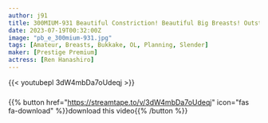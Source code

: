 ```yaml
---
author: j91
title: 300MIUM-931 Beautiful Constriction! Beautiful Big Breasts! Outstanding Style! Super Binkan Beauty OL Who Masturbates 5 Times A Week Has Arrived! It’s Too Erotic To Be Taken Off In Front Of The Camera And Fucked And Wet Her Crotch And Yogari 3 Sex! ! ! (Ren Hanashiro)
date: 2023-07-19T00:32:00Z
image: "pb_e_300mium-931.jpg"
tags: [Amateur, Breasts, Bukkake, OL, Planning, Slender]
maker: [Prestige Premium]
actress: [Ren Hanashiro]
---
```



{{< youtubepl 3dW4mbDa7oUdeqj >}}
###

{{% button href="https://streamtape.to/v/3dW4mbDa7oUdeqj" icon="fas fa-download" %}}download this video{{% /button %}}

